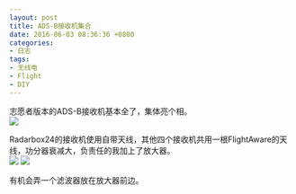 ```yaml
---
layout: post
title: ADS-B接收机集合
date: 2016-06-03 08:36:36 +0800
categories:
- 日志
tags:
- 无线电
- Flight
- DIY
---
```


志愿者版本的ADS-B接收机基本全了，集体亮个相。    
![](https://github.com/bh3nvn/bh3nvn.github.io/raw/master/image/2016/2016-06-03-01.jpg)

Radarbox24的接收机使用自带天线，其他四个接收机共用一根FlightAware的天线，功分器衰减大，负责任的我加上了放大器。  
![](https://github.com/bh3nvn/bh3nvn.github.io/raw/master/image/2016/2016-06-03-02.jpg)
![](https://github.com/bh3nvn/bh3nvn.github.io/raw/master/image/2016/2016-06-03-03.jpg)

有机会弄一个滤波器放在放大器前边。


